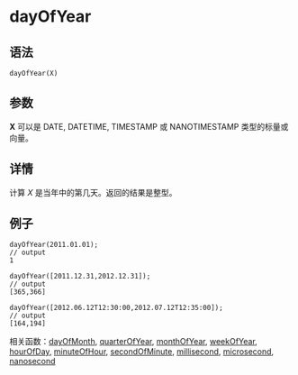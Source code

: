 # dayOfYear

## 语法

`dayOfYear(X)`

## 参数

**X** 可以是 DATE, DATETIME, TIMESTAMP 或 NANOTIMESTAMP
类型的标量或向量。

## 详情

计算 *X* 是当年中的第几天。返回的结果是整型。

## 例子

```
dayOfYear(2011.01.01);
// output
1

dayOfYear([2011.12.31,2012.12.31]);
// output
[365,366]

dayOfYear([2012.06.12T12:30:00,2012.07.12T12:35:00]);
// output
[164,194]
```

相关函数：[dayOfMonth](dayOfMonth.md), [quarterOfYear](../q/quarterOfYear.md), [monthOfYear](../m/monthOfYear.md), [weekOfYear](../w/weekOfYear.md), [hourOfDay](../h/hourOfDay.md), [minuteOfHour](../m/minuteOfHour.md), [secondOfMinute](../s/secondOfMinute.md), [millisecond](../m/millisecond.md), [microsecond](../m/microsecond.md), [nanosecond](../n/nanosecond.md)

